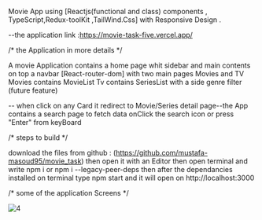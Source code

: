 Movie App using [Reactjs(functional and class) components , TypeScript,Redux-toolKit ,TailWind.Css] with Responsive Design .

--the application link :https://movie-task-five.vercel.app/

/* the Application in more details */

A movie Application contains a home page whit sidebar and main contents on top a navbar [React-router-dom] with two main pages Movies and TV Movies contains MovieList Tv contains SeriesList with a side genre filter (future feature)

-- when click on any Card it redirect to Movie/Series detail page--the App contains a search page to fetch data onClick the search icon or press "Enter" from keyBoard

/* steps to build */

download the files from github : (https://github.com/mustafa-masoud95/movie_task)
then open it with an Editor then open terminal and write npm i or npm i --legacy-peer-deps 
then after the dependancies installed on terminal type npm start and it will open on http://localhost:3000

/* some of the application Screens */


![4](https://user-images.githubusercontent.com/111668260/185773199-c4ec8f9a-e185-4262-a230-6bb6f63bcb46.png)
